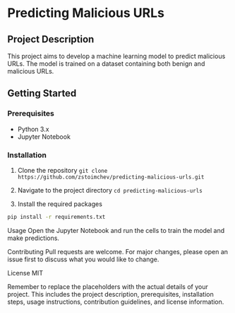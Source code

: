 # Predicting Malicious URLs

## Project Description
This project aims to develop a machine learning model to predict malicious URLs. The model is trained on a dataset containing both benign and malicious URLs.

## Getting Started

### Prerequisites
- Python 3.x
- Jupyter Notebook

### Installation
1. Clone the repository
```git clone https://github.com/zstoimchev/predicting-malicious-urls.git```

2. Navigate to the project directory
```cd predicting-malicious-urls```

3. Install the required packages
``` bash
pip install -r requirements.txt
```

Usage
Open the Jupyter Notebook and run the cells to train the model and make predictions.

Contributing
Pull requests are welcome. For major changes, please open an issue first to discuss what you would like to change.

License
MIT


Remember to replace the placeholders with the actual details of your project. This includes the project description, prerequisites, installation steps, usage instructions, contribution guidelines, and license information.
